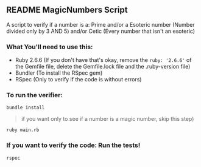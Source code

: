 ## README MagicNumbers Script

A script to verify if a number is a:
Prime and/or a Esoteric number (Number divided only by 3 AND 5) and/or Cetic (Every number that isn't an esoteric)

### What You'll need to use this:
- Ruby 2.6.6 (If you don't have that's okay, remove the `ruby: '2.6.6'` of the Gemfile file, delete the Gemfile.lock
    file and the .ruby-version file)
- Bundler (To install the RSpec gem)
- RSpec (Only to verify if the code is without errors)

### To run the verifier:
`bundle install`
> if you want only to see if a number is a magic number, skip this step)

`ruby main.rb`

### If you want to verify the code: Run the tests!

`rspec`
